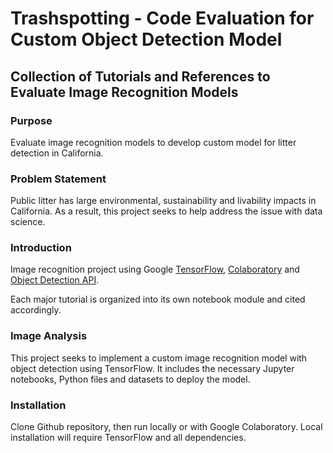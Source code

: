# Trashspotting - Code Evaluation for Custom Object Detection Model

## Collection of Tutorials and References to Evaluate Image Recognition Models

### Purpose

Evaluate image recognition models to develop custom model for litter detection in California.

### Problem Statement

Public litter has large environmental, sustainability and livability impacts in California. As a result, this project seeks to help address the issue with data science.

### Introduction

Image recognition project using Google [TensorFlow](https://www.tensorflow.org/), [Colaboratory](https://colab.research.google.com/notebooks/welcome.ipynb) and [Object Detection API](https://github.com/tensorflow/models/tree/master/research/object_detection).

Each major tutorial is organized into its own notebook module and cited accordingly.

### Image Analysis

This project seeks to implement a custom image recognition model with object detection using TensorFlow. It includes the necessary Jupyter notebooks, Python files and datasets to deploy the model.

### Installation

Clone Github repository, then run locally or with Google Colaboratory. Local installation will require TensorFlow and all dependencies.
